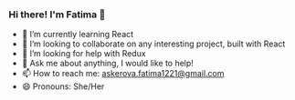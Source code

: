 ### Hi there! I'm Fatima 👋

- 🌱 I’m currently learning React
- 👯 I’m looking to collaborate on any interesting project, built with React
- 🤔 I’m looking for help with Redux
- 💬 Ask me about anything, I would like to help!
- 📫 How to reach me: askerova.fatima1221@gmail.com
- 😄 Pronouns: She/Her


